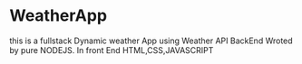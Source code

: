 # WeatherApp
this is a fullstack Dynamic weather App using Weather API
BackEnd Wroted by pure NODEJS.
In front End HTML,CSS,JAVASCRIPT

